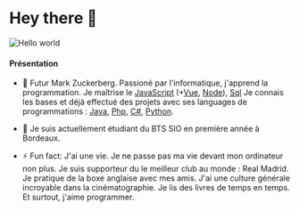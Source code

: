 # Hey there :wave:

<img src="https://raw.githubusercontent.com/sagar-viradiya/sagar-viradiya/master/resources/banner.png" alt="Hello world">

#### Présentation

- 👋 Futur Mark Zuckerberg. Passioné par l'informatique, j'apprend la programmation. Je maîtrise le <u>JavaScript</u> (+<u>Vue</u>, <u>Node</u>),  <u>Sql</u>
     Je connais les bases et déjà effectué des projets avec ses languages de programmations :  <u>Java</u>, <u>Php</u>, <u>C#</u>, <u>Python</u>.

- 🌱 Je suis actuellement étudiant du BTS SIO en première année à Bordeaux.
  

- ⚡ Fun fact: J'ai une vie.
      Je ne passe pas ma vie devant mon ordinateur non plus. Je suis supporteur du le meilleur club au monde : Real Madrid. Je pratique de la boxe anglaise avec mes amis. J'ai une culture générale incroyable dans la cinématographie. Je lis des livres de temps en temps. Et surtout, j'aime programmer.

